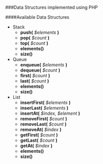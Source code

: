 ###Data Structures implemented using PHP

####Available Data Structures
- Stack
  - __push(__ _$elements_ __)__
  - __pop(__ _$count_ __)__
  - __top(__ _$count_ __)__
  - __elements()__
  - __size()__
- Queue
  - __enqueue(__ _$elements_ __)__
  - __dequeue(__ _$count_ __)__
  - __first(__ _$count_ __)__
  - __last(__ _$count_ __)__
  - __elements()__
  - __size()__
- List
  - __insertFirst(__ _$elements_ __)__
  - __inserLast(__ _$elements_ __)__
  - __insertAt(__ _$index, $element_ __)__
  - __removeFirst(__ _$count_ __)__
  - __removeLast(__ _$count_ __)__
  - __removeAt(__ _$index_ __)__
  - __getFirst(__ _$count_ __)__
  - __getLast(__ _$count_ __)__
  - __getAt(__ _$index_ __)__
  - __elements()__
  - __size()__
